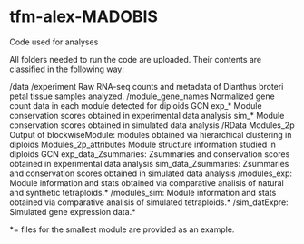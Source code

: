 # tfm-alex-MADOBIS
Code used for analyses

All folders needed to run the code are uploaded. Their contents are classified in the following way:

/data
     /experiment
            Raw RNA-seq counts and metadata of Dianthus broteri petal tissue samples analyzed.
     /module_gene_names
            Normalized gene count data in each module detected for diploids GCN
     exp_*
         Module conservation scores obtained in experimental data analysis
     sim_*
         Module conservation scores obtained in simulated data analysis
/RData
    Modules_2p
        Output of blockwiseModule: modules obtained via hierarchical clustering in diploids
    Modules_2p_attributes
        Module structure information studied in diploids GCN
    exp_data_Zsummaries:
        Zsummaries and conservation scores obtained in experimental data analysis
    sim_data_Zsummaries:
        Zsummaries and conservation scores obtained in simulated data analysis
    /modules_exp:
        Module information and stats obtained via comparative analisis of natural and synthetic tetraploids.*
    /modules_sim:
        Module information and stats obtained via comparative analisis of simulated tetraploids.*
    /sim_datExpre:
        Simulated gene expression data.*

*= files for the smallest module are provided as an example. 
            

